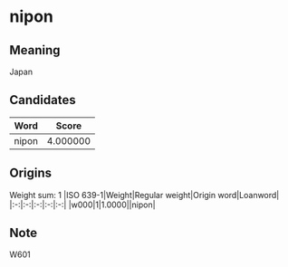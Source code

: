 # nipon

## Meaning

Japan

## Candidates

|Word|Score|
|:-:|:-:|
|nipon|4.000000|

## Origins

Weight sum: 1
|ISO 639-1|Weight|Regular weight|Origin word|Loanword|
|:-:|:-:|:-:|:-:|:-:|
|w000|1|1.0000||nipon|

## Note

W601
